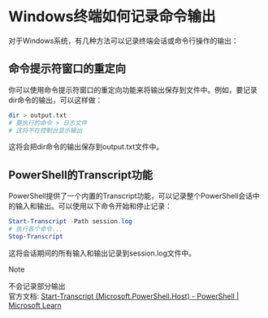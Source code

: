 # Windows终端如何记录命令输出
对于Windows系统，有几种方法可以记录终端会话或命令行操作的输出：  

## 命令提示符窗口的重定向
你可以使用命令提示符窗口的重定向功能来将输出保存到文件中。例如，要记录dir命令的输出，可以这样做：  
```bash
dir > output.txt
# 要执行的命令 > 日志文件
# 这将不在控制台显示输出
```

这将会把dir命令的输出保存到output.txt文件中。  

## PowerShell的Transcript功能
PowerShell提供了一个内置的Transcript功能，可以记录整个PowerShell会话中的输入和输出。可以使用以下命令开始和停止记录：  
```powershell
Start-Transcript -Path session.log
# 执行各个命令...
Stop-Transcript
```
这将会话期间的所有输入和输出记录到session.log文件中。  
> [!NOTE]
> 不会记录部分输出  
> 官方文档: [Start-Transcript (Microsoft.PowerShell.Host) - PowerShell | Microsoft Learn](https://learn.microsoft.com/zh-cn/powershell/module/microsoft.powershell.host/start-transcript?view=powershell-7.4)
